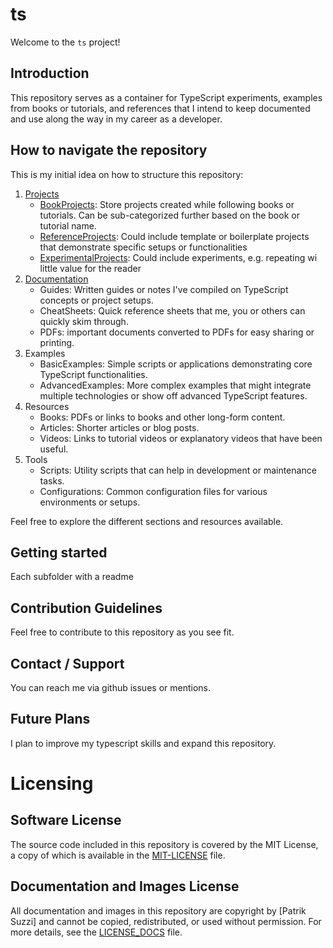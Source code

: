 # ts

Welcome to the `ts` project!

## Introduction

This repository serves as a container for TypeScript experiments, examples from books or tutorials, and references that I intend to keep documented and use along the way in my career as a developer.

## How to navigate the repository

This is my initial idea on how to structure this repository: 
1.  [Projects](projects/)
    - [BookProjects](projects/book-pr/): Store projects created while following books or tutorials. Can be sub-categorized further based on the book or tutorial name.
    - [ReferenceProjects](projects/reference-pr/): Could include template or boilerplate projects that demonstrate specific setups or functionalities
    - [ExperimentalProjects](projects/experiment-pr/): Could include experiments, e.g. repeating  wi little value for the reader
2. [Documentation](documentation/)
    - Guides: Written guides or notes I've compiled on TypeScript concepts or project setups.
    - CheatSheets: Quick reference sheets that me, you or others can quickly skim through.
    - PDFs: important documents converted to PDFs for easy sharing or printing.
3. Examples
    - BasicExamples: Simple scripts or applications demonstrating core TypeScript functionalities.
    - AdvancedExamples: More complex examples that might integrate multiple technologies or show off advanced TypeScript features.
4. Resources
    - Books: PDFs or links to books and other long-form content.
    - Articles: Shorter articles or blog posts.
    - Videos: Links to tutorial videos or explanatory videos that have been useful.
5. Tools
    - Scripts: Utility scripts that can help in development or maintenance tasks.
    - Configurations: Common configuration files for various environments or setups.

Feel free to explore the different sections and resources available.

## Getting started

Each subfolder with a readme 

## Contribution Guidelines

Feel free to contribute to this repository as you see fit. 


## Contact / Support

You can reach me via github issues or mentions.

## Future Plans

I plan to improve my typescript skills and expand this repository.


# Licensing

## Software License
The source code included in this repository is covered by the MIT License, a copy of which is available in the [MIT-LICENSE](resources/MIT-LICENSE) file.

## Documentation and Images License
All documentation and images in this repository are copyright by [Patrik Suzzi] and cannot be copied, redistributed, or used without permission. For more details, see the [LICENSE_DOCS](./resources/LICENSE_DOCS) file.